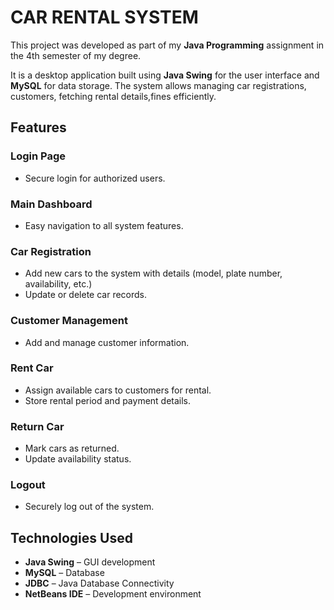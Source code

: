 # CAR RENTAL SYSTEM

This project was developed as part of my **Java Programming** assignment in the 4th semester of my degree.

It is a desktop application built using **Java Swing** for the user interface and **MySQL** for data storage. The system allows managing car registrations, customers, fetching rental details,fines efficiently.

## Features

### Login Page
- Secure login for authorized users.

### Main Dashboard
- Easy navigation to all system features.

### Car Registration
- Add new cars to the system with details (model, plate number, availability, etc.)
- Update or delete car records.

### Customer Management
- Add and manage customer information.

### Rent Car
- Assign available cars to customers for rental.
- Store rental period and payment details.

### Return Car
- Mark cars as returned.
- Update availability status.

### Logout
- Securely log out of the system.  

## Technologies Used
- **Java Swing** – GUI development
- **MySQL** – Database
- **JDBC** – Java Database Connectivity
- **NetBeans IDE** – Development environment
